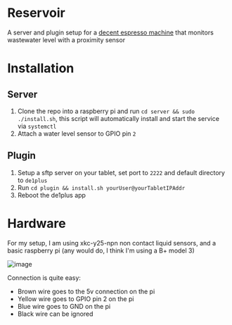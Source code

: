 # Reservoir

A server and plugin setup for a [decent espresso machine](https://github.com/decentespresso/de1app) that monitors wastewater level with a proximity sensor

# Installation

## Server

1. Clone the repo into a raspberry pi and run `cd server && sudo ./install.sh`, this script will automatically install and start the service via `systemctl`
2. Attach a water level sensor to GPIO pin `2`

## Plugin

1. Setup a sftp server on your tablet, set port to `2222` and default directory to `de1plus`
2. Run `cd plugin && install.sh yourUser@yourTabletIPAddr`
3. Reboot the de1plus app

# Hardware

For my setup, I am using xkc-y25-npn non contact liquid sensors, and a basic raspberry pi (any would do, I think I'm using a B+ model 3)

![image](https://user-images.githubusercontent.com/6363089/147900841-b5385e37-301a-4943-bbb9-99395d970841.png)

Connection is quite easy:
- Brown wire goes to the 5v connection on the pi
- Yellow wire goes to GPIO pin 2 on the pi
- Blue wire goes to GND on the pi
- Black wire can be ignored


